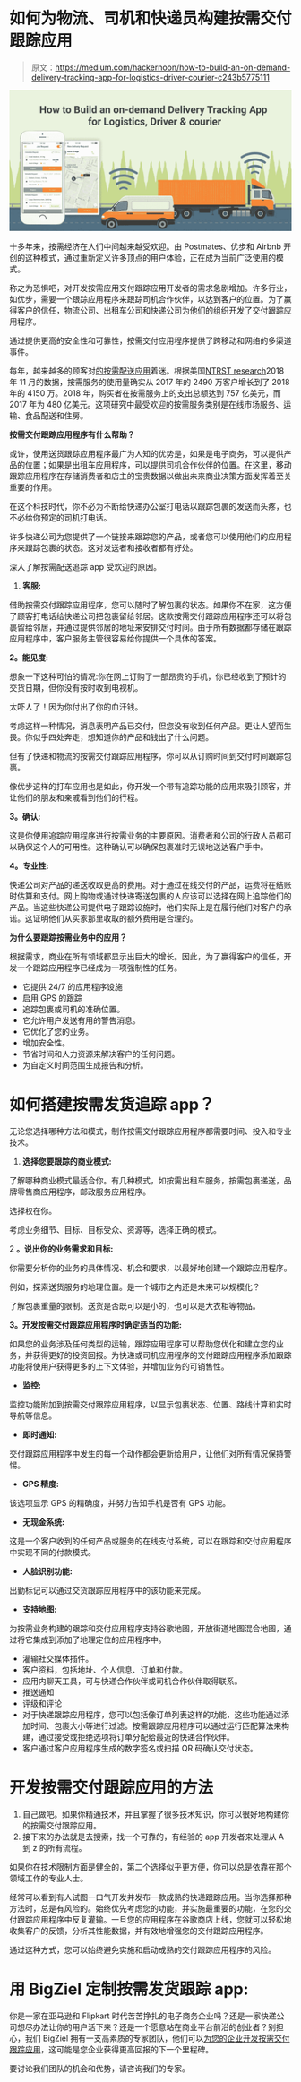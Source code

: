 # 如何为物流、司机和快递员构建按需交付跟踪应用

> 原文：<https://medium.com/hackernoon/how-to-build-an-on-demand-delivery-tracking-app-for-logistics-driver-courier-c243b5775111>

![](img/f74bdbc80f84ec3510a84e90b0d6a843.png)

十多年来，按需经济在人们中间越来越受欢迎。由 Postmates、优步和 Airbnb 开创的这种模式，通过重新定义许多顶点的用户体验，正在成为当前广泛使用的模式。

称之为恐惧吧，对开发按需应用交付跟踪应用开发者的需求急剧增加。许多行业，如优步，需要一个跟踪应用程序来跟踪司机合作伙伴，以达到客户的位置。为了赢得客户的信任，物流公司、出租车公司和快递公司为他们的组织开发了交付跟踪应用程序。

通过提供更高的安全性和可靠性，按需交付应用程序提供了跨移动和网络的多渠道事件。

每年，越来越多的顾客对[的按需配送应用](https://www.bigziel.com/mobile-application-development.php)着迷。根据美国[NTRST research](https://rockresearch.com/on-demand-economy-continues-to-grow/)2018 年 11 月的数据，按需服务的使用量确实从 2017 年的 2490 万客户增长到了 2018 年的 4150 万。2018 年，购买者在按需服务上的支出总额达到 757 亿美元，而 2017 年为 480 亿美元。这项研究中最受欢迎的按需服务类别是在线市场服务、运输、食品配送和住房。

**按需交付跟踪应用程序有什么帮助？**

或许，使用送货跟踪应用程序最广为人知的优势是，如果是电子商务，可以提供产品的位置；如果是出租车应用程序，可以提供司机合作伙伴的位置。在这里，移动跟踪应用程序在存储消费者和店主的宝贵数据以做出未来商业决策方面发挥着至关重要的作用。

在这个科技时代，你不必为不断给快递办公室打电话以跟踪包裹的发送而头疼，也不必给你预定的司机打电话。

许多快递公司为您提供了一个链接来跟踪您的产品，或者您可以使用他们的应用程序来跟踪包裹的状态。这对发送者和接收者都有好处。

深入了解按需配送追踪 app 受欢迎的原因。

1.  **客服:**

借助按需交付跟踪应用程序，您可以随时了解包裹的状态。如果你不在家，这方便了顾客打电话给快递公司把包裹留给邻居。这款按需交付跟踪应用程序还可以将包裹留给邻居，并通过提供邻居的地址来安排交付时间。由于所有数据都存储在跟踪应用程序中，客户服务主管很容易给你提供一个具体的答案。

**2。能见度:**

想象一下这种可怕的情况:你在网上订购了一部昂贵的手机，你已经收到了预计的交货日期，但你没有按时收到电视机。

太吓人了！因为你付出了你的血汗钱。

考虑这样一种情况，消息表明产品已交付，但您没有收到任何产品。更让人望而生畏。你似乎四处奔走，想知道你的产品和钱出了什么问题。

但有了快递和物流的按需交付跟踪应用程序，你可以从订购时间到交付时间跟踪包裹。

像优步这样的打车应用也是如此，你开发一个带有追踪功能的应用来吸引顾客，并让他们的朋友和亲戚看到他们的行程。

**3。确认:**

这是你使用追踪应用程序进行按需业务的主要原因。消费者和公司的行政人员都可以确保这个人的可用性。这种确认可以确保包裹准时无误地送达客户手中。

**4。专业性:**

快递公司对产品的递送收取更高的费用。对于通过在线交付的产品，运费将在结账时估算和支付。网上购物或通过快递寄送包裹的人应该可以选择在网上追踪他们的产品。当这些快递公司提供电子跟踪设施时，他们实际上是在履行他们对客户的承诺。这证明他们从买家那里收取的额外费用是合理的。

**为什么要跟踪按需业务中的应用？**

根据需求，商业在所有领域都显示出巨大的增长。因此，为了赢得客户的信任，开发一个跟踪应用程序已经成为一项强制性的任务。

*   它提供 24/7 的应用程序设施
*   启用 GPS 的跟踪
*   追踪包裹或司机的准确位置。
*   它允许用户发送有用的警告消息。
*   它优化了您的业务。
*   增加安全性。
*   节省时间和人力资源来解决客户的任何问题。
*   为自定义时间范围生成报告和分析。

# **如何搭建按需发货追踪 app？**

无论您选择哪种方法和模式，制作按需交付跟踪应用程序都需要时间、投入和专业技术。

1.  **选择您要跟踪的商业模式:**

了解哪种商业模式最适合你。有几种模式，如按需出租车服务，按需包裹递送，品牌零售商应用程序，邮政服务应用程序。

选择权在你。

考虑业务细节、目标、目标受众、资源等，选择正确的模式。

2 **。说出你的业务需求和目标:**

你需要分析你的业务的具体情况、机会和要求，以最好地创建一个跟踪应用程序。

例如，探索送货服务的地理位置。是一个城市之内还是未来可以规模化？

了解包裹重量的限制。送货是否既可以是小的，也可以是大衣柜等物品。

**3。开发按需交付跟踪应用程序时确定适当的功能:**

如果您的业务涉及任何类型的运输，跟踪应用程序可以帮助您优化和建立您的业务，并获得更好的投资回报。为快递或司机应用程序的交付跟踪应用程序添加跟踪功能将使用户获得更多的上下文体验，并增加业务的可销售性。

*   **监控:**

监控功能附加到按需交付跟踪应用程序，以显示包裹状态、位置、路线计算和实时导航等信息。

*   **即时通知:**

交付跟踪应用程序中发生的每一个动作都会更新给用户，让他们对所有情况保持警惕。

*   **GPS 精度:**

该选项显示 GPS 的精确度，并努力告知手机是否有 GPS 功能。

*   **无现金系统:**

这是一个客户收到的任何产品或服务的在线支付系统，可以在跟踪和交付应用程序中实现不同的付款模式。

*   **人脸识别功能:**

出勤标记可以通过交货跟踪应用程序中的该功能来完成。

*   **支持地图:**

为按需业务构建的跟踪和交付应用程序支持谷歌地图，开放街道地图混合地图，通过将它集成到添加了地理定位的应用程序中。

*   灌输社交媒体插件。
*   客户资料，包括地址、个人信息、订单和付款。
*   应用内聊天工具，可与快递合作伙伴或司机合作伙伴取得联系。
*   推送通知
*   评级和评论
*   对于快递跟踪应用程序，您可以包括像订单列表这样的功能，这些功能通过添加时间、包裹大小等进行过滤。按需跟踪应用程序可以通过运行匹配算法来构建，通过接受或拒绝选项将订单分配给最近的快递合作伙伴。
*   客户通过客户应用程序生成的数字签名或扫描 QR 码确认交付状态。

# **开发按需交付跟踪应用的方法**

1.  自己做吧。如果你精通技术，并且掌握了很多技术知识，你可以很好地构建你的按需交付跟踪应用。
2.  接下来的办法就是去搜索，找一个可靠的，有经验的 app 开发者来处理从 A 到 z 的所有流程。

如果你在技术限制方面是健全的，第二个选择似乎更方便，你可以总是依靠在那个领域工作的专业人士。

经常可以看到有人试图一口气开发并发布一款成熟的快递跟踪应用。当你选择那种方法时，总是有风险的。始终优先考虑您的功能，并实施最重要的功能，在您的交付跟踪应用程序中反复灌输。一旦您的应用程序在谷歌商店上线，您就可以轻松地收集客户的反馈，分析其性能数据，并有效地增强您的交付跟踪应用程序。

通过这种方式，您可以始终避免实施和启动成熟的交付跟踪应用程序的风险。

# **用 BigZiel 定制按需发货跟踪 app:**

你是一家在亚马逊和 Flipkart 时代苦苦挣扎的电子商务企业吗？还是一家快递公司想尽办法让你的用户活下来？还是一个愿意站在商业平台前沿的创业者？别担心，我们 BigZiel 拥有一支高素质的专家团队，他们可以[为您的企业开发按需交付跟踪应用](https://www.bigziel.com/mobile-application-development.php)，这可能是您企业获得更高回报的下一个里程碑。

要讨论我们团队的机会和优势，请咨询我们的专家。